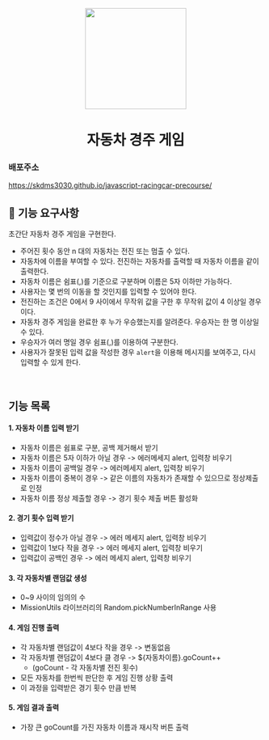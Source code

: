 <p align="middle" >
  <img width="200px;" src="https://github.com/woowacourse/javascript-racingcar-precourse/blob/main/images/racingcar_icon.png?raw=true"/>
</p>
<h1 align="middle">자동차 경주 게임</h1>

### 배포주소
https://skdms3030.github.io/javascript-racingcar-precourse/


## 🎯 기능 요구사항
초간단 자동차 경주 게임을 구현한다.

- 주어진 횟수 동안 n 대의 자동차는 전진 또는 멈출 수 있다.
- 자동차에 이름을 부여할 수 있다. 전진하는 자동차를 출력할 때 자동차 이름을 같이 출력한다.
- 자동차 이름은 쉼표(,)를 기준으로 구분하며 이름은 5자 이하만 가능하다.
- 사용자는 몇 번의 이동을 할 것인지를 입력할 수 있어야 한다.
- 전진하는 조건은 0에서 9 사이에서 무작위 값을 구한 후 무작위 값이 4 이상일 경우이다.
- 자동차 경주 게임을 완료한 후 누가 우승했는지를 알려준다. 우승자는 한 명 이상일 수 있다.
- 우승자가 여러 명일 경우 쉼표(,)를 이용하여 구분한다.
- 사용자가 잘못된 입력 값을 작성한 경우 `alert`을 이용해 메시지를 보여주고, 다시 입력할 수 있게 한다.

<br>

## 기능 목록
#### 1. 자동차 이름 입력 받기
- 자동차 이름은 쉼표로 구분, 공백 제거해서 받기
- 자동차 이름은 5자 이하가 아닐 경우 -> 에러메세지 alert, 입력창 비우기
- 자동차 이름이 공백일 경우 -> 에러메세지 alert, 입력창 비우기
- 자동차 이름이 중복이 경우 -> 같은 이름의 자동차가 존재할 수 있으므로 정상제출로 인정
- 자동차 이름 정상 제출할 경우 -> 경기 횟수 제출 버튼 활성화

#### 2. 경기 횟수 입력 받기
- 입력값이 정수가 아닐 경우 -> 에러 메세지 alert, 입력창 비우기
- 입력값이 1보다 작을 경우 -> 에러 메세지 alert, 입력창 비우기
- 입력값이 공백인 경우 -> 에러 메세지 alert, 입력창 비우기

#### 3. 각 자동차별 랜덤값 생성
- 0~9 사이의 임의의 수
- MissionUtils 라이브러리의 Random.pickNumberInRange 사용

#### 4. 게임 진행 출력
- 각 자동차별 랜덤값이 4보다 작을 경우 -> 변동없음
- 각 자동차별 랜덤값이 4보다 클 경우 -> ${자동차이름}.goCount++
  - (goCount - 각 자동차별 전진 횟수)
- 모든 자동차를 한번씩 판단한 후 게임 진행 상황 출력
- 이 과정을 입력받은 경기 횟수 만큼 반복

#### 5. 게임 결과 출력
- 가장 큰 goCount를 가진 자동차 이름과 재시작 버튼 출력
